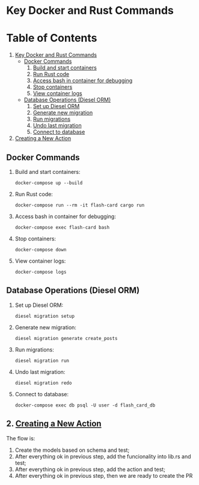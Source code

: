 # Key Docker and Rust Commands

# Table of Contents
1. [Key Docker and Rust Commands](#key-docker-and-rust-commands)
   - [Docker Commands](#docker-commands)
     1. [Build and start containers](#build-and-start-containers)
     2. [Run Rust code](#run-rust-code)
     3. [Access bash in container for debugging](#access-bash-in-container-for-debugging)
     4. [Stop containers](#stop-containers)
     5. [View container logs](#view-container-logs)
   - [Database Operations (Diesel ORM)](#database-operations-diesel-orm)
     1. [Set up Diesel ORM](#set-up-diesel-orm)
     2. [Generate new migration](#generate-new-migration)
     3. [Run migrations](#run-migrations)
     4. [Undo last migration](#undo-last-migration)
     5. [Connect to database](#connect-to-database)
2. [Creating a New Action](#creating-a-new-action)



## Docker Commands

1. Build and start containers:
   ```
   docker-compose up --build
   ```

2. Run Rust code:
   ```
   docker-compose run --rm -it flash-card cargo run
   ```

3. Access bash in container for debugging:
   ```
   docker-compose exec flash-card bash
   ```

4. Stop containers:
   ```
   docker-compose down
   ```

5. View container logs:
   ```
   docker-compose logs
   ```

## Database Operations (Diesel ORM)

1. Set up Diesel ORM:
   ```
   diesel migration setup
   ```

2. Generate new migration:
   ```
   diesel migration generate create_posts
   ```

3. Run migrations:
   ```
   diesel migration run
   ```

4. Undo last migration:
   ```
   diesel migration redo
   ```

5. Connect to database:
   ```
   docker-compose exec db psql -U user -d flash_card_db
   ```

## 2. [Creating a New Action](#creating-a-new-action)
The flow is:
1. Create the models based on schema and test;
2. After everything ok in previous step, add the funcionality into lib.rs and test;
3. After everything ok in previous step, add the action and test;
4. After everything ok in previous step, then we are ready to create the PR

